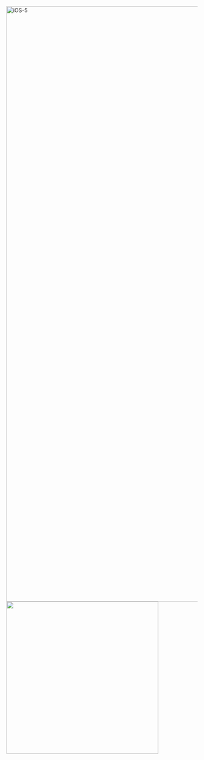 <img width="1564" alt="iOS-5" src="https://github.com/NOW-SOPT-iOS-Part/YunHeeSeul-practice/assets/54922625/6df97199-a44a-492d-9ced-b4c30892ff7e">



<img src = "https://github.com/NOW-SOPT-iOS-Part/YunHeeSeul-assignment/assets/105407130/bc09561a-26c9-4bca-a8ae-c4349ebe87b0" width = "400" align='center'>
